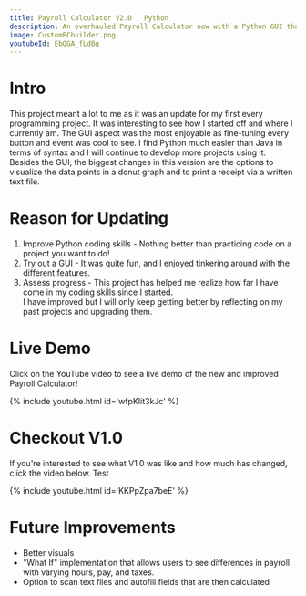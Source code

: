 ```yaml
---
title: Payroll Calculator V2.0 | Python
description: An overhauled Payroll Calculator now with a Python GUI that can render a chart and create a final a receipt via text file.
image: CustomPCbuilder.png
youtubeId: EbQGA_fLdBg
---
```


<link rel="stylesheet" type="text/css" href="video-embed.css">


# Intro

This project meant a lot to me as it was an update for my first every programming project. It was interesting to see how I started off and where I currently am. The GUI aspect was the most enjoyable as fine-tuning every button and event was cool to see. I find Python much easier than Java in terms of syntax and I will continue to develop more projects using it. Besides the GUI, the biggest changes in this version are the options to visualize the data points in a donut graph and to print a receipt via a written text file. 

# Reason for Updating

1. Improve Python  coding skills - Nothing better than practicing code on a project you want to do!
1. Try out a GUI - It was quite fun, and I enjoyed tinkering around with the different features.
1. Assess progress - This project has helped me realize how far I have come in my coding skills since I started. <br> I have improved but I will only keep getting better by reflecting on my past projects and upgrading them.


# Live Demo
Click on the YouTube video to see a live demo of the new and improved Payroll Calculator!

{% include youtube.html id='wfpKIit3kJc' %}

# Checkout V1.0
If you're interested to see what V1.0 was like and how much has changed, click the video below. Test

{% include youtube.html id='KKPpZpa7beE' %}

# Future Improvements

* Better visuals
* "What If" implementation that allows users to see differences in payroll with varying hours, pay, and taxes.
* Option to scan text files and autofill fields that are then calculated 


